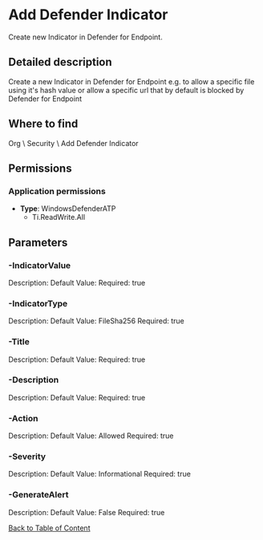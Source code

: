 # Add Defender Indicator

Create new Indicator in Defender for Endpoint.

## Detailed description
Create a new Indicator in Defender for Endpoint e.g. to allow a specific file using it's hash value or allow a specific url that by default is blocked by Defender for Endpoint

## Where to find
Org \ Security \ Add Defender Indicator

## Permissions
### Application permissions
- **Type**: WindowsDefenderATP
  - Ti.ReadWrite.All


## Parameters
### -IndicatorValue
Description: 
Default Value: 
Required: true

### -IndicatorType
Description: 
Default Value: FileSha256
Required: true

### -Title
Description: 
Default Value: 
Required: true

### -Description
Description: 
Default Value: 
Required: true

### -Action
Description: 
Default Value: Allowed
Required: true

### -Severity
Description: 
Default Value: Informational
Required: true

### -GenerateAlert
Description: 
Default Value: False
Required: true


[Back to Table of Content](../../../README.md)

